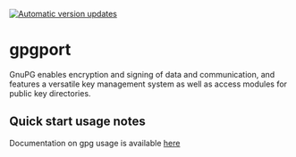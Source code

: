 [![Automatic version updates](https://github.com/ZOSOpenTools/gpgport/actions/workflows/bump.yml/badge.svg)](https://github.com/ZOSOpenTools/gpgport/actions/workflows/bump.yml)

# gpgport
GnuPG enables encryption   and signing of data and communication, and features a versatile key   management system as well as access modules for public key   directories.

## Quick start usage notes

Documentation on gpg usage is available [here](usage_quickstart.md)


